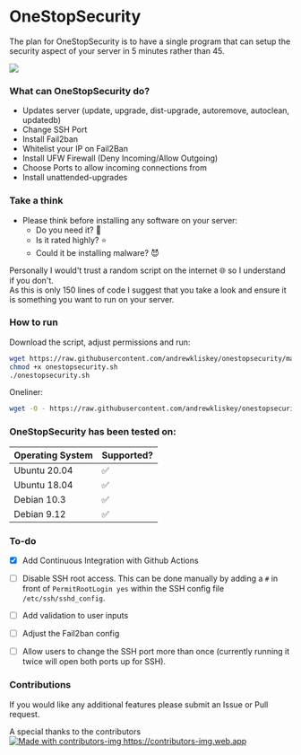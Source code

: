 # OneStopSecurity

The plan for OneStopSecurity is to have a single program that can setup the security aspect of your server in 5 minutes rather than 45.

![](https://github.com/andrewkliskey/OneStopSecurity/workflows/shellcheck/badge.svg)

### What can OneStopSecurity do?

- Updates server (update, upgrade, dist-upgrade, autoremove, autoclean, updatedb)
- Change SSH Port 
- Install Fail2ban
- Whitelist your IP on Fail2Ban
- Install UFW Firewall (Deny Incoming/Allow Outgoing)
- Choose Ports to allow incoming connections from
- Install unattended-upgrades

### Take a think

- Please think before installing any software on your server:
  - Do you need it? 🍞
  - Is it rated highly? ⭐️
  - Could it be installing malware? 😈

Personally I would't trust a random script on the internet 🌐  so I understand if you don't. \
As this is only 150 lines of code I suggest that you take a look and ensure it is something you want to run on your server.

### How to run

Download the script, adjust permissions and run:
```bash
wget https://raw.githubusercontent.com/andrewkliskey/onestopsecurity/master/onestopsecurity.sh
chmod +x onestopsecurity.sh
./onestopsecurity.sh
```
Oneliner:
```bash
wget -O - https://raw.githubusercontent.com/andrewkliskey/onestopsecurity/master/onestopsecurity.sh | bash
```

### OneStopSecurity has been tested on:

| Operating System | Supported? |
| ---------------- | ---------- |
| Ubuntu 20.04     | ✅         |
| Ubuntu 18.04     | ✅         |
| Debian 10.3      | ✅         |
| Debian 9.12      | ✅         |

### To-do

  - [X] Add Continuous Integration with Github Actions
  - [ ] Disable SSH root access. This can be done manually by adding a `#` in front of `PermitRootLogin yes` within the SSH config file `/etc/ssh/sshd_config`.
  - [ ] Add validation to user inputs
  - [ ] Adjust the Fail2ban config
  - [ ] Allow users to change the SSH port more than once (currently running it twice will open both ports up for SSH).
    
  
### Contributions

If you would like any additional features please submit an Issue or Pull request.

A special thanks to the contributors \
<a href="https://github.com/andrewkliskey/OneStopSecurity/graphs/contributors">
  <img alt="Made with contributors-img https://contributors-img.web.app" src="https://contributors-img.web.app/image?repo=andrewkliskey/OneStopSecurity" />
</a>
